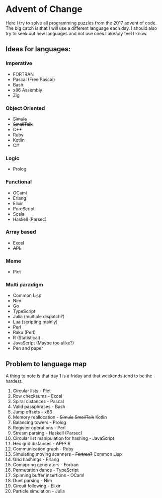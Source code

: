 # Advent of Change

Here I try to solve all programming puzzles from the 2017 advent of code. The big catch is that I will use a different language each day. I should also try to seek out new languages and not use ones I already feel I know.


## Ideas for languages:

### Imperative
- FORTRAN
- Pascal (Free Pascal)
- Bash
- x86 Assembly
- Zig

### Object Oriented
- ~~Simula~~
- ~~SmallTalk~~
- C++
- Ruby
- Kotlin
- C#

### Logic
- Prolog

### Functional
- OCaml
- Erlang
- Elixir
- PureScript
- Scala
- Haskell (Parsec)

### Array based
- Excel
- ~~APL~~

### Meme
- Piet

### Multi paradigm
- Common Lisp
- Nim
- Go
- TypeScript
- Julia		(multiple dispatch?)
- Lua 		(scripting mainly)
- Perl
- Raku 		(Perl)
- R		(Statistical)
- JavaScript	(Maybe too alike?)
- Pen and paper


## Problem to language map

A thing to note is that day 1 is a friday and that weekends tend to be the hardest.

1. Circular lists - Piet
2. Row checksums - Excel
3. Spiral distances - Pascal
4. Valid passphrases - Bash
5. Jump offsets - x86
6. Memory reallocation - ~~Simula~~ ~~SmallTalk~~ Kotlin
7. Balancing towers - Prolog
8. Register operations - Perl
9. Stream parsing - Haskell (Parsec)
10. Circular list manipulation for hashing - JavaScript
11. Hex grid distances - ~~APL?~~ R
12. Communication graph - Ruby
13. Simulating moving scanners - ~~Fortran?~~ Common Lisp
14. Grid hashings - Erlang
15. Comapring generators - Fortran
16. Permutation dance - TypeScript
17. Spinning buffer insertions - OCaml
18. Duet parsing - Nim
19. Circuit following - Elixir
20. Particle simulation - Julia
